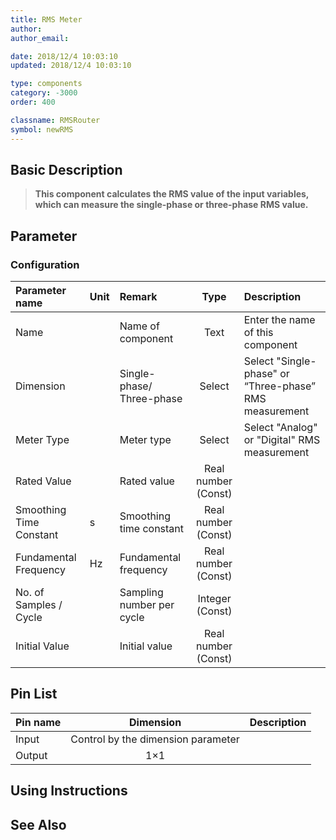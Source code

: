 ```yaml
---
title: RMS Meter
author: 
author_email:

date: 2018/12/4 10:03:10
updated: 2018/12/4 10:03:10

type: components
category: -3000
order: 400

classname: RMSRouter
symbol: newRMS
---
```

## Basic Description


> **This component calculates the RMS value of the input variables, which can measure the single-phase or three-phase RMS value.**

## Parameter
### Configuration
| Parameter name | Unit | Remark | Type | Description |
| :--- | :--- | :--- | :--: | :--- |
| Name |  | Name of component | Text | Enter the name of this component |
| Dimension |  | Single-phase/ Three-phase | Select | Select "Single-phase" or “Three-phase” RMS measurement |
| Meter Type |  | Meter type | Select | Select "Analog" or "Digital" RMS measurement |
| Rated Value |  | Rated value | Real number (Const) |  |
| Smoothing Time Constant | s | Smoothing time constant | Real number (Const) |  |
| Fundamental Frequency | Hz | Fundamental frequency | Real number (Const) |  |
| No. of Samples / Cycle |  | Sampling number per cycle | Integer (Const) |  |
| Initial Value |  | Initial value | Real number (Const) |  |


## Pin List

| Pin name | Dimension | Description |
| :--- | :--:  | :--- |
| Input | Control by the dimension parameter | |
| Output | 1×1 | |

## Using Instructions



## See Also



